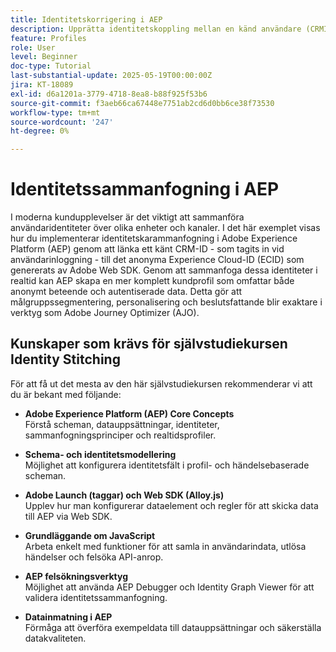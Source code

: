 ```yaml
---
title: Identitetskorrigering i AEP
description: Upprätta identitetskoppling mellan en känd användare (CRMID) och en anonym besökare (ECID), vilket möjliggör enhetliga profiler för personalisering i realtid och beslut om erbjudanden i Adobe Journey Optimizer (AJO).
feature: Profiles
role: User
level: Beginner
doc-type: Tutorial
last-substantial-update: 2025-05-19T00:00:00Z
jira: KT-18089
exl-id: d6a1201a-3779-4718-8ea8-b88f925f53b6
source-git-commit: f3aeb66ca67448e7751ab2cd6d0bb6ce38f73530
workflow-type: tm+mt
source-wordcount: '247'
ht-degree: 0%

---
```


# Identitetssammanfogning i AEP

I moderna kundupplevelser är det viktigt att sammanföra användaridentiteter över olika enheter och kanaler. I det här exemplet visas hur du implementerar identitetskarammanfogning i Adobe Experience Platform (AEP) genom att länka ett känt CRM-ID - som tagits in vid användarinloggning - till det anonyma Experience Cloud-ID (ECID) som genererats av Adobe Web SDK. Genom att sammanfoga dessa identiteter i realtid kan AEP skapa en mer komplett kundprofil som omfattar både anonymt beteende och autentiserade data. Detta gör att målgruppssegmentering, personalisering och beslutsfattande blir exaktare i verktyg som Adobe Journey Optimizer (AJO).

## Kunskaper som krävs för självstudiekursen Identity Stitching

För att få ut det mesta av den här självstudiekursen rekommenderar vi att du är bekant med följande:

- **Adobe Experience Platform (AEP) Core Concepts**\
  Förstå scheman, datauppsättningar, identiteter, sammanfogningsprinciper och realtidsprofiler.

- **Schema- och identitetsmodellering**\
  Möjlighet att konfigurera identitetsfält i profil- och händelsebaserade scheman.

- **Adobe Launch (taggar) och Web SDK (Alloy.js)**\
  Upplev hur man konfigurerar dataelement och regler för att skicka data till AEP via Web SDK.

- **Grundläggande om JavaScript**\
  Arbeta enkelt med funktioner för att samla in användarindata, utlösa händelser och felsöka API-anrop.

- **AEP felsökningsverktyg**\
  Möjlighet att använda AEP Debugger och Identity Graph Viewer för att validera identitetssammanfogning.

- **Datainmatning i AEP**\
  Förmåga att överföra exempeldata till datauppsättningar och säkerställa datakvaliteten.


